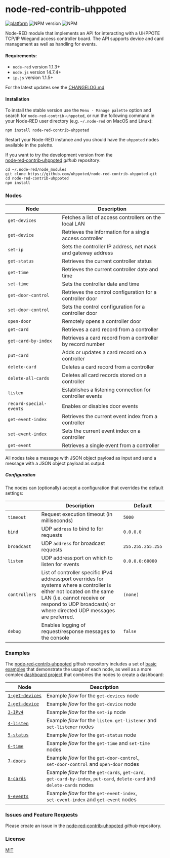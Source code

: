 # node-red-contrib-uhppoted

[![platform](https://img.shields.io/badge/platform-Node--RED-red)](https://nodered.org)
![NPM version](https://badge.fury.io/js/node-red-contrib-uhppoted.svg)
![NPM](https://img.shields.io/npm/l/node-red-contrib-uhppoted)

Node-RED module that implements an API for interacting with a UHPPOTE TCP/IP Wiegand access controller board. The API supports device and card management as well as handling for events.

#### Requirements:
- `node‑red` version 1.1.3+
- `node.js` version 14.7.4+
- `ip.js` version 1.1.5+ 

For the latest updates see the [CHANGELOG.md](https://github.com/uhppoted/node-red-contrib-uhppoted/blob/master/CHANGELOG.md)

#### Installation

To install the stable version use the `Menu - Manage palette` option and search for `node-red-contrib-uhppoted`,
or run the following command in your Node-RED user directory (e.g. `~/.node-red` on MacOS and Linux):

    npm install node-red-contrib-uhppoted

Restart your Node-RED instance and you should have the `uhppoted` nodes available in the palette.

If you want to try the development version from the [node‑red‑contrib‑uhppoted](https://github.com/uhppoted/node-red-contrib-uhppoted) _github_
repository:

    cd ~/.node-red/node_modules
    git clone https://github.com/uhppoted/node-red-contrib-uhppoted.git
    cd node-red-contrib-uhppoted
    npm install


### Nodes

| Node                    | Description                                                  |
| ----------------------- | ------------------------------------------------------------ |
| `get‑devices`           | Fetches a list of access controllers on the local LAN        |
| `get‑device`            | Retrieves the information for a single access controller     |
| `set‑ip`                | Sets the controller IP address, net mask and gateway address |
| `get‑status`            | Retrieves the current controller status                      |
| `get‑time`              | Retrieves the current controller date and time               |
| `set‑time`              | Sets the controller date and time                            |
| `get‑door‑control`      | Retrieves the control configuration for a controller door    |
| `set‑door‑control`      | Sets the control configuration for a controller door         |
| `open‑door`             | Remotely opens a controller door                             |
| `get‑card`              | Retrieves a card record from a controller                    |
| `get‑card-by-index`     | Retrieves a card record from a controller by record number   |
| `put‑card`              | Adds or updates a card record on a controller                |
| `delete‑card`           | Deletes a card record from a controller                      |
| `delete‑all‑cards`      | Deletes all card records stored on a controller              |
| `listen`                | Establishes a listening connection for controller events     |
| `record-special-events` | Enables or disables door events                              | 
| `get‑event‑index`       | Retrieves the current event index from a controller          | 
| `set‑event‑index`       | Sets the current event index on a controller                 |
| `get‑event`             | Retrieves a single event from a controller                   |

All nodes take a message with JSON object payload as input and send a message with a JSON object payload as output.

##### Configuration

The nodes can (optionally) accept a configuration that overrides the default settings:

|               | Description                                    | Default           |
| ------------- | ---------------------------------------------- | ----------------- |
| `timeout`     | Request execution timeout (in milliseconds)    | `5000`            |
| `bind`        | UDP `address` to bind to for requests          | `0.0.0.0`         |
| `broadcast`   | UDP `address` for broadcast requests           | `255.255.255.255` |
| `listen`      | UDP address:port on which to listen for events | `0.0.0.0:60000`   |
| `controllers` | List of controller specific IPv4 address:port overrides for systems where a controller is either not located on the same LAN (i.e. cannot receive or respond to UDP broadcasts) or where directed UDP messages are preferred. | `(none)` |
| `debug`      | Enables logging of request/response messages to the console | `false` |

### Examples

The [node‑red‑contrib‑uhppoted](https://github.com/uhppoted/node-red-contrib-uhppoted) _github_ repository includes a set of [basic examples](https://github.com/uhppoted/node-red-contrib-uhppoted/tree/master/examples/basic) that demonstrate the usage of each node, as well as a more complex [dashboard project](https://github.com/uhppoted/node-red-contrib-uhppoted/tree/master/examples/dashboard) that combines the nodes to create a dashboard:

| Node               | Description                                                  |
| ------------------ | ------------------------------------------------------------ |
| [`1‑get‑devices`](https://github.com/uhppoted/node-red-contrib-uhppoted/blob/master/examples/basic/1-get-devices.json) | Example _flow_ for the `get‑devices` node |
| [`2‑get‑device`](https://github.com/uhppoted/node-red-contrib-uhppoted/blob/master/examples/basic/2-get-device.json)   | Example _flow_ for the `get‑device` node |
| [`3‑IPv4`](https://github.com/uhppoted/node-red-contrib-uhppoted/blob/master/examples/basic/3-IPv4.json)               | Example _flow_ for the `set‑ip` node |
| [`4‑listen`](https://github.com/uhppoted/node-red-contrib-uhppoted/blob/master/examples/basic/4-listen.json)           | Example _flow_ for the `listen`. `get-listener` and `set‑listener` nodes |
| [`5‑status`](https://github.com/uhppoted/node-red-contrib-uhppoted/blob/master/examples/basic/5-status.json)           | Example _flow_ for the `get‑status` node |
| [`6‑time`](https://github.com/uhppoted/node-red-contrib-uhppoted/blob/master/examples/basic/6-time.json)               | Example _flow_ for the `get‑time` and `set‑time` nodes |
| [`7‑doors`](https://github.com/uhppoted/node-red-contrib-uhppoted/blob/master/examples/basic/7-doors.json)             | Example _flow_ for the `get‑door‑control`, `set‑door‑control` and `open‑door` nodes |
| [`8‑cards`](https://github.com/uhppoted/node-red-contrib-uhppoted/blob/master/examples/basic/8-cards.json)             | Example _flow_ for the `get‑cards`, `get‑card`, `get‑card‑by‑index`, `put‑card`, `delete‑card` and `delete‑cards` nodes |
| [`9-events`](https://github.com/uhppoted/node-red-contrib-uhppoted/blob/master/examples/basic/9-events.json)           | Example _flow_ for the `get‑event‑index`, `set‑event‑index` and `get‑event` nodes |


### Issues and Feature Requests

Please create an issue in the [node‑red‑contrib‑uhppoted](https://github.com/uhppoted/node-red-contrib-uhppoted) _github_ repository.

### License

[MIT](https://github.com/uhppoted/node-red-contrib-uhppoted/blob/master/LICENSE)
